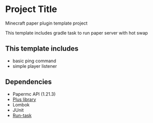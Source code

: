 
# Project Title

Minecraft paper plugin template project

This template includes gradle task to run paper server with hot swap

## This template includes
- basic ping command
- simple player listener

## Dependencies
- Papermc API (1.21.3)
- [Plus library](https://github.com/MarcusSlover/Plus/)
- Lombok
- JUnit
- [Run-task](https://github.com/jpenilla/run-task/)